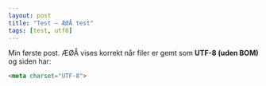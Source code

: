 ```yaml
---
layout: post
title: "Test – ÆØÅ test"
tags: [test, utf8]
---
```


Min første post. ÆØÅ vises korrekt når filer er gemt som **UTF-8 (uden BOM)** og siden har:

```html
<meta charset="UTF-8">
```
